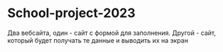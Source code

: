 # School-project-2023
Два вебсайта, один - сайт с формой для заполнения. Другой - сайт, который будет получать те данные и выводить их на экран
